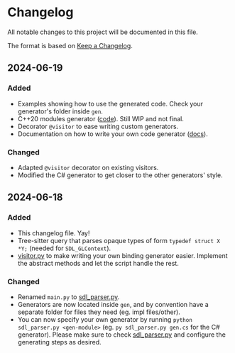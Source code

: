 
# Changelog

All notable changes to this project will be documented in this file.

The format is based on [Keep a Changelog](https://keepachangelog.com/en/1.1.0/).


## 2024-06-19

### Added

- Examples showing how to use the generated code. Check your generator's folder inside `gen`.
- C++20 modules generator ([code](./gen/cpp.py)). Still WIP and not final.
- Decorator `@visitor` to ease writing custom generators.
- Documentation on how to write your own code generator ([docs](./docs/bindings-my-way.md)).


### Changed

- Adapted `@visitor` decorator on existing visitors.
- Modified the C# generator to get closer to the other generators' style.


## 2024-06-18

### Added

- This changelog file. Yay!
- Tree-sitter query that parses opaque types of form `typedef struct X *Y;` (needed for `SDL_GLContext`).
- [visitor.py](./visitor.py) to make writing your own binding generator easier. Implement the abstract methods and let the script handle the rest.


### Changed

- Renamed `main.py` to [sdl_parser.py](./sdl_parser.py).
- Generators are now located inside `gen`, and by convention have a separate folder for files they need (eg. impl files/other).
- You can now specify your own generator by running `python sdl_parser.py <gen-module>` (eg. `py sdl_parser.py gen.cs` for the C# generator). Please make sure to check [sdl_parser.py](./sdl_parser.py) and configure the generating steps as desired.
